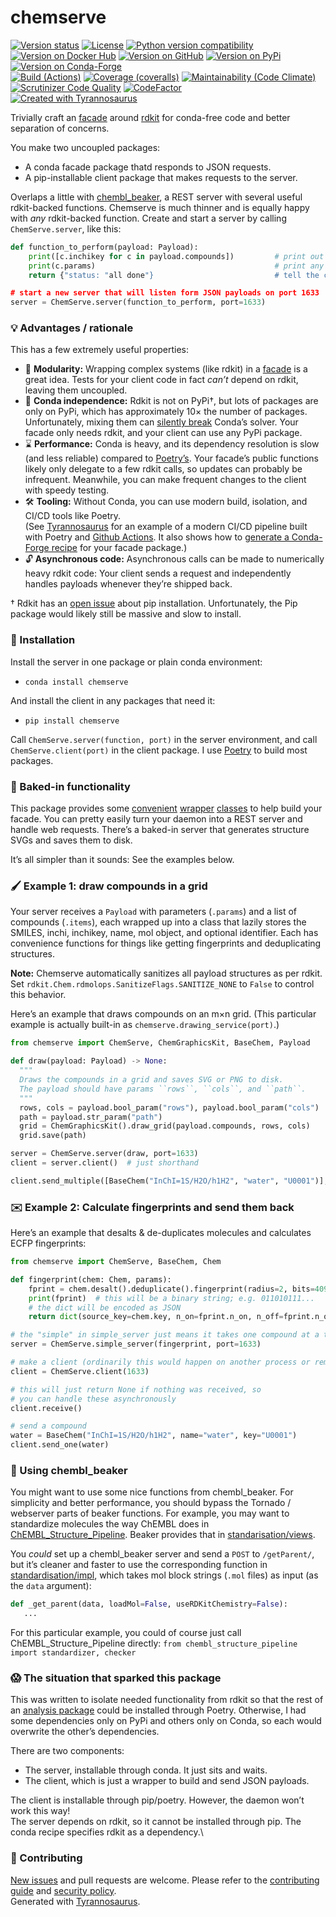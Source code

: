 # chemserve

[![Version status](https://img.shields.io/pypi/status/chemserve?label=status)](https://pypi.org/project/chemserve)
[![License](https://img.shields.io/badge/License-Apache%202.0-blue.svg)](https://opensource.org/licenses/Apache-2.0)
[![Python version compatibility](https://img.shields.io/pypi/pyversions/chemserve?label=Python)](https://pypi.org/project/chemserve)
[![Version on Docker Hub](https://img.shields.io/docker/v/dmyersturnbull/chemserve?color=green&label=Docker%20Hub)](https://hub.docker.com/repository/docker/dmyersturnbull/chemserve)
[![Version on GitHub](https://img.shields.io/github/v/release/dmyersturnbull/chemserve?include_prereleases&label=GitHub)](https://github.com/dmyersturnbull/chemserve/releases)
[![Version on PyPi](https://img.shields.io/pypi/v/chemserve?label=PyPi)](https://pypi.org/project/chemserve)
[![Version on Conda-Forge](https://img.shields.io/conda/vn/conda-forge/chemserve?label=Conda-Forge)](https://anaconda.org/conda-forge/chemserve)  
[![Build (Actions)](https://img.shields.io/github/workflow/status/dmyersturnbull/chemserve/Build%20&%20test?label=Tests)](https://github.com/dmyersturnbull/chemserve/actions)
[![Coverage (coveralls)](https://coveralls.io/repos/github/dmyersturnbull/chemserve/badge.svg?branch=main&service=github)](https://coveralls.io/github/dmyersturnbull/chemserve?branch=main)
[![Maintainability (Code Climate)](https://api.codeclimate.com/v1/badges/01edf61996c06b0f47c2/maintainability)](https://codeclimate.com/github/dmyersturnbull/chemserve/maintainability)
[![Scrutinizer Code Quality](https://scrutinizer-ci.com/g/dmyersturnbull/chemserve/badges/quality-score.png?b=main)](https://scrutinizer-ci.com/g/dmyersturnbull/chemserve/?branch=main)
[![CodeFactor](https://www.codefactor.io/repository/github/dmyersturnbull/chemserve/badge)](https://www.codefactor.io/repository/github/dmyersturnbull/chemserve)  
[![Created with Tyrannosaurus](https://img.shields.io/badge/Created_with-Tyrannosaurus-0000ff.svg)](https://github.com/dmyersturnbull/tyrannosaurus)

Trivially craft an [facade](https://en.wikipedia.org/wiki/Facade_pattern) around [rdkit](https://www.rdkit.org/)
for conda-free code and better separation of concerns.

You make two uncoupled packages:
- A conda facade package thatd responds to JSON requests.
- A pip-installable client package that makes requests to the server.

Overlaps a little with [chembl_beaker](https://github.com/chembl/chembl_beaker/),
a REST server with several useful rdkit-backed functions.
Chemserve is much thinner and is equally happy with *any* rdkit-backed function.
Create and start a server by calling `ChemServe.server`, like this:

```python
def function_to_perform(payload: Payload):
    print([c.inchikey for c in payload.compounds])         # print out our compounds
    print(c.params)                                        # print any arguments or flags
    return {"status: "all done"}                           # tell the client we finished

# start a new server that will listen form JSON payloads on port 1633
server = ChemServe.server(function_to_perform, port=1633)
```

### 💡 Advantages / rationale

This has a few extremely useful properties:

- 🔌 **Modularity:** Wrapping complex systems (like rdkit) in a [facade](https://en.wikipedia.org/wiki/Facade_pattern)
  is a great idea. Tests for your client code in fact *can’t* depend on rdkit, leaving them uncoupled.
- 🐍 **Conda independence:** Rdkit is not on PyPi†, but lots of packages are only on PyPi, which has approximately
  10× the number of packages.  
  Unfortunately, mixing them can [silently break](https://dmyersturnbull.github.io/#-the-python-build-landscape)
  Conda’s solver. Your facade only needs rdkit, and your client can use any PyPi package.
- ⌛ **Performance:** Conda is heavy, and its dependency resolution is slow (and less reliable) compared to
  [Poetry’s](https://python-poetry.org).
  Your facade’s public functions likely only delegate to a few rdkit calls, so updates can probably be infrequent.
  Meanwhile, you can make frequent changes to the client with speedy testing.
- 🛠️ **Tooling:** Without Conda, you can use modern build, isolation, and CI/CD tools like Poetry.  
  (See [Tyrannosaurus](https://github.com/dmyersturnbull/tyrannosaurus) for an example of a modern CI/CD pipeline
  built with Poetry and [Github Actions](https://github.com/features/actions).
  It also shows how to [generate a Conda-Forge recipe](https://tyrannosaurus.readthedocs.io/en/stable/anaconda.html)
  for your facade package.)
- 🔓 **Asynchronous code:** Asynchronous calls can be made to numerically heavy rdkit code:
  Your client sends a request and independently handles payloads whenever they’re shipped back.

† Rdkit has an [open issue](https://github.com/rdkit/rdkit/issues/1812) about pip installation.
Unfortunately, the Pip package would likely still be massive and slow to install.

### 🔨 Installation

Install the server in one package or plain conda environment:
- `conda install chemserve`

And install the client in any packages that need it:
- `pip install chemserve`

Call `ChemServe.server(function, port)` in the server environment,
and call `ChemServe.client(port)` in the client package.
I use [Poetry](https://python-poetry.org) to build most packages.

### 🎁 Baked-in functionality

This package provides some [convenient](https://github.com/dmyersturnbull/chemserve/blob/master/chemserve/models.py)
[wrapper](https://github.com/dmyersturnbull/chemserve/blob/master/chemserve/_concrete_base.py)
[classes](https://github.com/dmyersturnbull/chemserve/blob/master/chemserve/graphics.py) to help build your facade.
You can pretty easily turn your daemon into a REST server and handle web requests.
There’s a baked-in server that generates structure SVGs and saves them to disk.

It’s all simpler than it sounds: See the examples below.

### 🖌️ Example 1: draw compounds in a grid

Your server receives a `Payload` with parameters (`.params`) and a list of compounds (`.items`),
each wrapped up into a class that lazily stores the SMILES, inchi, inchikey, name, mol object, and optional identifier.
Each has convenience functions for things like getting fingerprints and deduplicating structures.

**Note:** Chemserve automatically sanitizes all payload structures as per rdkit.
Set `rdkit.Chem.rdmolops.SanitizeFlags.SANITIZE_NONE` to `False` to control this behavior.

Here’s an example that draws compounds on an m×n grid.
(This particular example is actually built-in as `chemserve.drawing_service(port)`.)

```python
from chemserve import ChemServe, ChemGraphicsKit, BaseChem, Payload

def draw(payload: Payload) -> None:
  """
  Draws the compounds in a grid and saves SVG or PNG to disk.
  The payload should have params ``rows``, ``cols``, and ``path``.
  """
  rows, cols = payload.bool_param("rows"), payload.bool_param("cols")
  path = payload.str_param("path")
  grid = ChemGraphicsKit().draw_grid(payload.compounds, rows, cols)
  grid.save(path)

server = ChemServe.server(draw, port=1633)
client = server.client()  # just shorthand

client.send_multiple([BaseChem("InChI=1S/H2O/h1H2", "water", "U0001")], params=None)
```

### ✉️ Example 2: Calculate fingerprints and send them back

Here’s an example that desalts & de-duplicates molecules and calculates ECFP fingerprints:

```python
from chemserve import ChemServe, BaseChem, Chem

def fingerprint(chem: Chem, params):
    fprint = chem.desalt().deduplicate().fingerprint(radius=2, bits=4096)
    print(fprint)  # this will be a binary string; e.g. 011010111...
    # the dict will be encoded as JSON
    return dict(source_key=chem.key, n_on=fprint.n_on, n_off=fprint.n_off

# the "simple" in simple_server just means it takes one compound at a time
server = ChemServe.simple_server(fingerprint, port=1633)

# make a client (ordinarily this would happen on another process or remotely)
client = ChemServe.client(1633)

# this will just return None if nothing was received, so
# you can handle these asynchronously
client.receive()

# send a compound
water = BaseChem("InChI=1S/H2O/h1H2", name="water", key="U0001")
client.send_one(water)
```

### 🔌 Using chembl_beaker

You might want to use some nice functions from chembl_beaker.
For simplicity and better performance, you should bypass the Tornado / webserver parts of beaker functions.
For example, you may want to standardize molecules the way ChEMBL does in [ChEMBL_Structure_Pipeline](https://github.com/chembl/ChEMBL_Structure_Pipeline).
Beaker provides that in [standarisation/views](https://github.com/chembl/chembl_beaker/blob/master/src/chembl_beaker/beaker/core_apps/standarisation/views.py).

You *could* set up a chembl_beaker server and send a `POST` to `/getParent/`,
but it’s cleaner and faster to use the corresponding function in [standardisation/impl](https://github.com/chembl/chembl_beaker/blob/master/src/chembl_beaker/beaker/core_apps/standarisation/impl.py),
which takes mol block strings (`.mol` files) as input (as the `data` argument):

```python
def _get_parent(data, loadMol=False, useRDKitChemistry=False):
   ...
```

For this particular example, you could of course just call ChEMBL_Structure_Pipeline directly:
`from chembl_structure_pipeline import standardizer, checker`

### 😱 The situation that sparked this package

This was written to isolate needed functionality from rdkit
so that the rest of an [analysis package](https://github.com/dmyersturnbull/sauronlab)
could be installed through Poetry.
Otherwise, I had some dependencies only on PyPi and others only on Conda,
so each would overwrite the other’s dependencies.

There are two components:
- The server, installable through conda. It just sits and waits.
- The client, which is just a wrapper to build and send JSON payloads.

The client is installable through pip/poetry. However, the daemon won’t work this way!  
The server depends on rdkit, so it cannot be installed through pip.
The conda recipe specifies rdkit as a dependency.\

### 🍁 Contributing

[New issues](https://github.com/dmyersturnbull/chemserve/issues) and pull requests are welcome.
Please refer to the [contributing guide](https://github.com/dmyersturnbull/chemserve/blob/master/CONTRIBUTING.md)
and [security policy](https://github.com/dmyersturnbull/chemserve/blob/master/SECURITY.md).  
Generated with [Tyrannosaurus](https://github.com/dmyersturnbull/tyrannosaurus).
